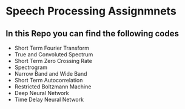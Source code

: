 # Speech Processing Assignmnets

## In this Repo you can find the following codes

* Short Term Fourier Transform
* True and Convoluted Spectrum
* Short Term Zero Crossing Rate
* Spectrogram 
* Narrow Band and Wide Band
* Short Term Autocorrelation
* Restricted Boltzmann Machine
* Deep Neural Network
* Time Delay Neural Network